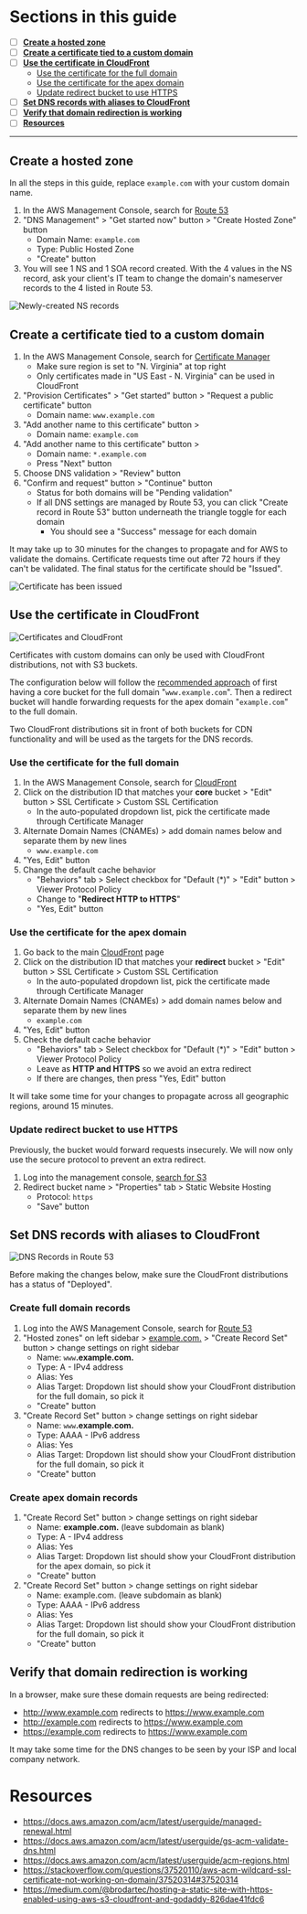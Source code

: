 # Sections in this guide
  - [ ] [**Create a hosted zone**](./Creating-a-SSL-TLS-Certificate-for-a-Custom-Domain.md#create-a-hosted-zone)
  - [ ] [**Create a certificate tied to a custom domain**](./Creating-a-SSL-TLS-Certificate-for-a-Custom-Domain.md#create-a-certificate-tied-to-a-custom-domain)
  - [ ] [**Use the certificate in CloudFront**](./Creating-a-SSL-TLS-Certificate-for-a-Custom-Domain.md#use-the-certificate-in-cloudfront)
    * [Use the certificate for the full domain](./Creating-a-SSL-TLS-Certificate-for-a-Custom-Domain.md#use-the-certificate-for-the-full-domain)
    * [Use the certificate for the apex domain](./Creating-a-SSL-TLS-Certificate-for-a-Custom-Domain.md#use-the-certificate-for-the-apex-domain)
    * [Update redirect bucket to use HTTPS](./Creating-a-SSL-TLS-Certificate-for-a-Custom-Domain.md#update-redirect-bucket-to-use-https)
  - [ ] [**Set DNS records with aliases to CloudFront**](./Creating-a-SSL-TLS-Certificate-for-a-Custom-Domain.md#set-dns-records-with-aliases-to-cloudfront)
  - [ ] [**Verify that domain redirection is working**](./Creating-a-SSL-TLS-Certificate-for-a-Custom-Domain.md#verify-that-domain-redirection-is-working)
  - [ ] [**Resources**](./Creating-a-SSL-TLS-Certificate-for-a-Custom-Domain.md#resources)

---

## Create a hosted zone
In all the steps in this guide, replace `example.com` with your custom domain name.

1. In the AWS Management Console, search for [Route 53](https://console.aws.amazon.com/route53/home?)
1. "DNS Management" > "Get started now" button > "Create Hosted Zone" button
    * Domain Name: `example.com`
    * Type: Public Hosted Zone
    * "Create" button
1. You will see 1 NS and 1 SOA record created. With the 4 values in the NS record, ask your client's IT team to change the domain's nameserver records to the 4 listed in Route 53.

![Newly-created NS records](../images/route-53-ns-records.png)

## Create a certificate tied to a custom domain
1. In the AWS Management Console, search for [Certificate Manager](https://console.aws.amazon.com/acm/home?region=us-east-1#/)
    * Make sure region is set to "N. Virginia" at top right
    * Only certificates made in "US East - N. Virginia" can be used in CloudFront
1. "Provision Certificates" > "Get started" button > "Request a public certificate" button
    * Domain name: `www.example.com`
1. "Add another name to this certificate" button >
    * Domain name: `example.com`
1. "Add another name to this certificate" button >
    * Domain name: `*.example.com`
    * Press "Next" button
1. Choose DNS validation > "Review" button
1. "Confirm and request" button > "Continue" button
    * Status for both domains will be "Pending validation"
    * If all DNS settings are managed by Route 53, you can click "Create record in Route 53" button underneath the triangle toggle for each domain
      * You should see a "Success" message for each domain

It may take up to 30 minutes for the changes to propagate and for AWS to validate the domains. Certificate requests time out after 72 hours if they can't be validated. The final status for the certificate should be "Issued".

![Certificate has been issued](../images/acm-certificate-issued.png)

## Use the certificate in CloudFront
![Certificates and CloudFront](../images/cloudfront.png)

Certificates with custom domains can only be used with CloudFront distributions, not with S3 buckets.

The configuration below will follow the [recommended approach](./Setting-Up-S3-for-Domain-Redirects.md#introduction) of first having a core bucket for the full domain "`www.example.com`". Then a redirect bucket will handle forwarding requests for the apex domain "`example.com`" to the full domain.

Two CloudFront distributions sit in front of both buckets for CDN functionality and will be used as the targets for the DNS records.

### Use the certificate for the full domain
1. In the AWS Management Console, search for [ CloudFront ](https://console.aws.amazon.com/cloudfront/home?#)
1. Click on the distribution ID that matches your **core** bucket > "Edit" button > SSL Certificate > Custom SSL Certification
    * In the auto-populated dropdown list, pick the certificate made through Certificate Manager
1. Alternate Domain Names (CNAMEs) > add domain names below and separate them by new lines
    * `www.example.com`
1. "Yes, Edit" button
1. Change the default cache behavior
    * "Behaviors" tab > Select checkbox for "Default (*)" > "Edit" button > Viewer Protocol Policy
    * Change to "**Redirect HTTP to HTTPS**"
    * "Yes, Edit" button

### Use the certificate for the apex domain
1. Go back to the main [CloudFront](https://console.aws.amazon.com/cloudfront/home?#) page
1. Click on the distribution ID that matches your **redirect** bucket > "Edit" button > SSL Certificate > Custom SSL Certification
    * In the auto-populated dropdown list, pick the certificate made through Certificate Manager
1. Alternate Domain Names (CNAMEs) > add domain names below and separate them by new lines
    * `example.com`
1. "Yes, Edit" button
1. Check the default cache behavior
    * "Behaviors" tab > Select checkbox for "Default (*)" > "Edit" button > Viewer Protocol Policy
    * Leave as **HTTP and HTTPS** so we avoid an extra redirect
    * If there are changes, then press "Yes, Edit" button

It will take some time for your changes to propagate across all geographic regions, around 15 minutes.

### Update redirect bucket to use HTTPS
Previously, the bucket would forward requests insecurely. We will now only use the secure protocol to prevent an extra redirect.
1. Log into the management console, [search for S3](https://console.aws.amazon.com/s3/home)
1. Redirect bucket name > "Properties" tab > Static Website Hosting
    * Protocol: `https`
    * "Save" button

## Set DNS records with aliases to CloudFront
![DNS Records in Route 53](../images/route-53-and-certificate-manager.png)

Before making the changes below, make sure the CloudFront distributions has a status of "Deployed".

### Create full domain records
1. Log into the AWS Management Console, search for [Route 53](https://console.aws.amazon.com/route53/home?#)
1. "Hosted zones" on left sidebar > [example.com.]() > "Create Record Set" button > change settings on right sidebar
    * Name: `www`**.example.com.**
    * Type: A - IPv4 address
    * Alias: Yes
    * Alias Target: Dropdown list should show your CloudFront distribution for the full domain, so pick it
    * "Create" button
1. "Create Record Set" button > change settings on right sidebar
    * Name: `www`**.example.com.**
    * Type: AAAA - IPv6 address
    * Alias: Yes
    * Alias Target: Dropdown list should show your CloudFront distribution for the full domain, so pick it
    * "Create" button

### Create apex domain records
1. "Create Record Set" button > change settings on right sidebar
    * Name: **example.com.** (leave subdomain as blank)
    * Type: A - IPv4 address
    * Alias: Yes
    * Alias Target: Dropdown list should show your CloudFront distribution for the apex domain, so pick it
    * "Create" button
1. "Create Record Set" button > change settings on right sidebar
    * Name: example.com. (leave subdomain as blank)
    * Type: AAAA - IPv6 address
    * Alias: Yes
    * Alias Target: Dropdown list should show your CloudFront distribution for the full domain, so pick it
    * "Create" button

## Verify that domain redirection is working
In a browser, make sure these domain requests are being redirected:
  * http://www.example.com redirects to https://www.example.com
  * http://example.com redirects to https://www.example.com
  * https://example.com redirects to https://www.example.com

It may take some time for the DNS changes to be seen by your ISP and local company network.

# Resources
  * https://docs.aws.amazon.com/acm/latest/userguide/managed-renewal.html
  * https://docs.aws.amazon.com/acm/latest/userguide/gs-acm-validate-dns.html
  * https://docs.aws.amazon.com/acm/latest/userguide/acm-regions.html
  * https://stackoverflow.com/questions/37520110/aws-acm-wildcard-ssl-certificate-not-working-on-domain/37520314#37520314
  * https://medium.com/@brodartec/hosting-a-static-site-with-https-enabled-using-aws-s3-cloudfront-and-godaddy-826dae41fdc6

